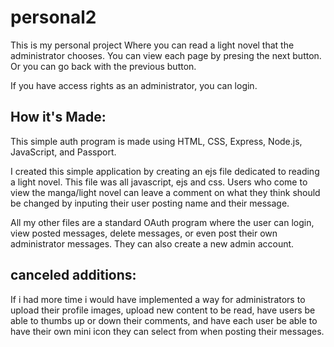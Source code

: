 # personal2

This is my personal  project Where you can read a light novel that the administrator chooses. You can view each page by presing the next button. Or you can go back with the previous button.

If you have access rights as an administrator, you can login.

## How it's Made:

This simple auth program is made using HTML, CSS, Express, Node.js, JavaScript, and Passport.

I created this simple application by creating an ejs file dedicated to reading a light novel. This file was all javascript, ejs and css. Users who come to view the manga/light novel can leave a comment on what they think should be changed by inputing their user posting name and their message.

All my other files are a standard OAuth program where the user can login, view posted messages, delete messages, or even post their own administrator messages. They can also create a new admin account.

## canceled additions:

If i had more time i would have implemented a way for administrators to upload their profile images, upload new content to be read, have users be able to thumbs up or down their comments, and have each user be able to have their own mini icon they can select from when posting their messages.   
